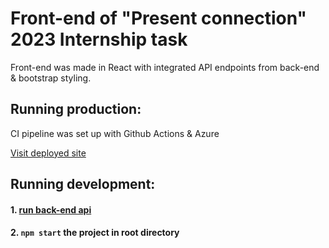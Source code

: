 # Front-end of "Present connection" 2023 Internship task
Front-end was made in React with integrated API endpoints from back-end & bootstrap styling. 

## Running production:
CI pipeline was set up with Github Actions & Azure

[Visit deployed site](https://gentle-river-0e0693903.3.azurestaticapps.net/)

## Running development:

#### 1. [run back-end api](https://github.com/JustasBan/WebBackPresentConn)
#### 2. `npm start` the project in root directory
